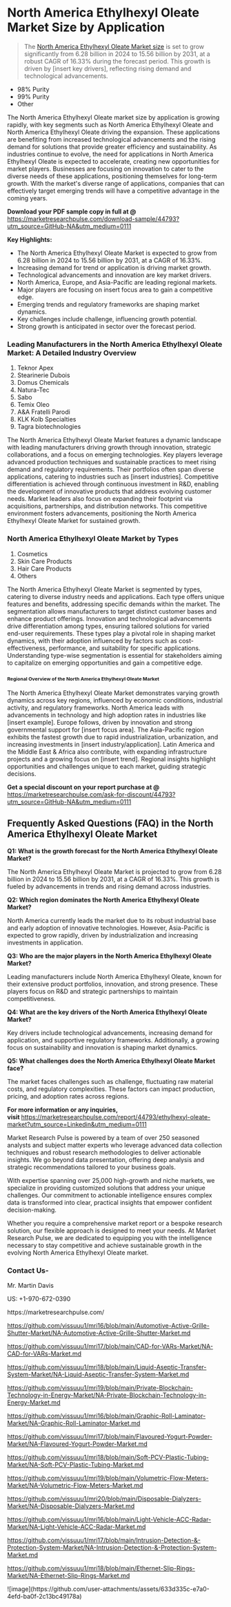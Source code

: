 <h1>North America Ethylhexyl Oleate Market&nbsp;Size by Application</h1><blockquote><p>The <a href="https://marketresearchpulse.com/download-sample/44793?utm_source=GitHub-NA&amp;utm_medium=0111">North America Ethylhexyl Oleate Market size</a> is set to grow significantly from 6.28 billion in 2024 to 15.56 billion by 2031, at a robust CAGR of 16.33% during the forecast period. This growth is driven by [insert key drivers], reflecting rising demand and technological advancements.</p></blockquote><ul><li>98% Purity<li> 99% Purity<li> Other</li></ul><p>The North America Ethylhexyl Oleate market size by application is growing rapidly, with key segments such as North America Ethylhexyl Oleate and North America Ethylhexyl Oleate driving the expansion. These applications are benefiting from increased technological advancements and the rising demand for solutions that provide greater efficiency and sustainability. As industries continue to evolve, the need for applications in North America Ethylhexyl Oleate is expected to accelerate, creating new opportunities for market players. Businesses are focusing on innovation to cater to the diverse needs of these applications, positioning themselves for long-term growth. With the market's diverse range of applications, companies that can effectively target emerging trends will have a competitive advantage in the coming years.</p><p><strong>Download your PDF sample copy in full at @ </strong><a href="https://marketresearchpulse.com/download-sample/44793?utm_source=GitHub-NA&amp;utm_medium=0111">https://marketresearchpulse.com/download-sample/44793?utm_source=GitHub-NA&amp;utm_medium=0111</a></p><p><strong>Key Highlights: </strong></p><ul><li>The North America Ethylhexyl Oleate Market is expected to grow from 6.28 billion in 2024 to 15.56 billion by 2031, at a CAGR of 16.33%.</li><li>Increasing demand for trend or application is driving market growth.</li><li>Technological advancements and innovation are key market drivers.</li><li>North America, Europe, and Asia-Pacific are leading regional markets.</li><li>Major players are focusing on insert focus area to gain a competitive edge.</li><li>Emerging trends and regulatory frameworks are shaping market dynamics.</li><li>Key challenges include challenge, influencing growth potential.</li><li>Strong growth is anticipated in sector over the forecast period.</li></ul><h3>Leading Manufacturers in the North America Ethylhexyl Oleate Market: A Detailed Industry Overview</h3><ol><li>Teknor Apex</li><li>Stearinerie Dubois</li><li>Domus Chemicals</li><li>Natura-Tec</li><li>Sabo</li><li>Temix Oleo</li><li>A&A Fratelli Parodi</li><li>KLK Kolb Specialties</li><li>Tagra biotechnologies</li></ol><div class="flex max-w-full flex-col flex-grow"><div class="min-h-8 text-message flex w-full flex-col items-end gap-2 whitespace-normal break-words [.text-message+&amp;]:mt-5" dir="auto" data-message-author-role="assistant" data-message-id="fd8432e4-4910-450d-b182-61b7bfb0a01f" data-message-model-slug="gpt-4o"><div class="flex w-full flex-col gap-1 empty:hidden first:pt-[3px]"><div class="markdown prose w-full break-words dark:prose-invert light"><p>The North America Ethylhexyl Oleate Market features a dynamic landscape with leading manufacturers driving growth through innovation, strategic collaborations, and a focus on emerging technologies. Key players leverage advanced production techniques and sustainable practices to meet rising demand and regulatory requirements. Their portfolios often span diverse applications, catering to industries such as [insert industries]. Competitive differentiation is achieved through continuous investment in R&amp;D, enabling the development of innovative products that address evolving customer needs. Market leaders also focus on expanding their footprint via acquisitions, partnerships, and distribution networks. This competitive environment fosters advancements, positioning the North America Ethylhexyl Oleate Market for sustained growth.</p></div></div></div></div><h3>North America Ethylhexyl Oleate Market by Types</h3><ol><li>Cosmetics<li> Skin Care Products<li> Hair Care Products<li> Others</li></ol><div class="flex max-w-full flex-col flex-grow"><div class="min-h-8 text-message flex w-full flex-col items-end gap-2 whitespace-normal break-words [.text-message+&amp;]:mt-5" dir="auto" data-message-author-role="assistant" data-message-id="084470be-0bb7-4664-bddf-5156b4f41249" data-message-model-slug="gpt-4o-mini"><div class="flex w-full flex-col gap-1 empty:hidden first:pt-[3px]"><div class="markdown prose w-full break-words dark:prose-invert light"><p>The North America Ethylhexyl Oleate Market is segmented by types, catering to diverse industry needs and applications. Each type offers unique features and benefits, addressing specific demands within the market. The segmentation allows manufacturers to target distinct customer bases and enhance product offerings. Innovation and technological advancements drive differentiation among types, ensuring tailored solutions for varied end-user requirements. These types play a pivotal role in shaping market dynamics, with their adoption influenced by factors such as cost-effectiveness, performance, and suitability for specific applications. Understanding type-wise segmentation is essential for stakeholders aiming to capitalize on emerging opportunities and gain a competitive edge.</p></div></div></div></div><h3><span style="font-size: 11px;">Regional Overview of the North America Ethylhexyl Oleate Market</span></h3><div class="flex max-w-full flex-col flex-grow"><div class="min-h-8 text-message flex w-full flex-col items-end gap-2 whitespace-normal break-words [.text-message+&amp;]:mt-5" dir="auto" data-message-author-role="assistant" data-message-id="e9038762-ce64-4e30-91c9-9bd413514231" data-message-model-slug="gpt-4o-mini"><div class="flex w-full flex-col gap-1 empty:hidden first:pt-[3px]"><div class="markdown prose w-full break-words dark:prose-invert light"><p>The North America Ethylhexyl Oleate Market demonstrates varying growth dynamics across key regions, influenced by economic conditions, industrial activity, and regulatory frameworks. North America leads with advancements in technology and high adoption rates in industries like [insert example]. Europe follows, driven by innovation and strong governmental support for [insert focus area]. The Asia-Pacific region exhibits the fastest growth due to rapid industrialization, urbanization, and increasing investments in [insert industry/application]. Latin America and the Middle East &amp; Africa also contribute, with expanding infrastructure projects and a growing focus on [insert trend]. Regional insights highlight opportunities and challenges unique to each market, guiding strategic decisions.</p></div></div></div></div><p><strong>Get a special discount on your report purchase at @ </strong><a href="https://marketresearchpulse.com/ask-for-discount/44793?utm_source=GitHub-NA&amp;utm_medium=0111">https://marketresearchpulse.com/ask-for-discount/44793?utm_source=GitHub-NA&amp;utm_medium=0111</a></p><h2>Frequently Asked Questions (FAQ) in the North America Ethylhexyl Oleate Market</h2><p><strong>Q1: What is the growth forecast for the North America Ethylhexyl Oleate Market?</strong></p><p>The North America Ethylhexyl Oleate Market is projected to grow from 6.28 billion in 2024 to 15.56 billion by 2031, at a CAGR of 16.33%. This growth is fueled by advancements in trends and rising demand across industries.</p><p><strong>Q2: Which region dominates the North America Ethylhexyl Oleate Market?</strong></p><p>North America currently leads the market due to its robust industrial base and early adoption of innovative technologies. However, Asia-Pacific is expected to grow rapidly, driven by industrialization and increasing investments in application.</p><p><strong>Q3: Who are the major players in the North America Ethylhexyl Oleate Market?</strong></p><p>Leading manufacturers include North America Ethylhexyl Oleate, known for their extensive product portfolios, innovation, and strong presence. These players focus on R&amp;D and strategic partnerships to maintain competitiveness.</p><p><strong>Q4: What are the key drivers of the North America Ethylhexyl Oleate Market?</strong></p><p>Key drivers include technological advancements, increasing demand for application, and supportive regulatory frameworks. Additionally, a growing focus on sustainability and innovation is shaping market dynamics.</p><p><strong>Q5: What challenges does the North America Ethylhexyl Oleate Market face?</strong></p><p>The market faces challenges such as challenge, fluctuating raw material costs, and regulatory complexities. These factors can impact production, pricing, and adoption rates across regions.</p><p><strong>For more information or any inquiries, visit&nbsp;</strong><a href="https://marketresearchpulse.com/report/44793/ethylhexyl-oleate-market?utm_source=Linkedin&utm_medium=0111">https://marketresearchpulse.com/report/44793/ethylhexyl-oleate-market?utm_source=Linkedin&utm_medium=0111</a></p><p>Market Research Pulse is powered by a team of over 250 seasoned analysts and subject matter experts who leverage advanced data collection techniques and robust research methodologies to deliver actionable insights. We go beyond data presentation, offering deep analysis and strategic recommendations tailored to your business goals.</p><p>With expertise spanning over 25,000 high-growth and niche markets, we specialize in providing customized solutions that address your unique challenges. Our commitment to actionable intelligence ensures complex data is transformed into clear, practical insights that empower confident decision-making.</p><p>Whether you require a comprehensive market report or a bespoke research solution, our flexible approach is designed to meet your needs. At Market Research Pulse, we are dedicated to equipping you with the intelligence necessary to stay competitive and achieve sustainable growth in the evolving North America Ethylhexyl Oleate market.</p><h3><strong>Contact Us-</strong></h3><p>Mr. Martin Davis</p><p>US: +1-970-672-0390</p><p>https://marketresearchpulse.com/</p><p><a href="https://github.com/vissuuu1/mri16/blob/main/Automotive-Active-Grille-Shutter-Market/NA-Automotive-Active-Grille-Shutter-Market.md">https://github.com/vissuuu1/mri16/blob/main/Automotive-Active-Grille-Shutter-Market/NA-Automotive-Active-Grille-Shutter-Market.md</a></p><p><a href="https://github.com/vissuuu1/mri17/blob/main/CAD-for-VARs-Market/NA-CAD-for-VARs-Market.md">https://github.com/vissuuu1/mri17/blob/main/CAD-for-VARs-Market/NA-CAD-for-VARs-Market.md</a></p><p><a href="https://github.com/vissuuu1/mri18/blob/main/Liquid-Aseptic-Transfer-System-Market/NA-Liquid-Aseptic-Transfer-System-Market.md">https://github.com/vissuuu1/mri18/blob/main/Liquid-Aseptic-Transfer-System-Market/NA-Liquid-Aseptic-Transfer-System-Market.md</a></p><p><a href="https://github.com/vissuuu1/mri19/blob/main/Private-Blockchain-Technology-in-Energy-Market/NA-Private-Blockchain-Technology-in-Energy-Market.md">https://github.com/vissuuu1/mri19/blob/main/Private-Blockchain-Technology-in-Energy-Market/NA-Private-Blockchain-Technology-in-Energy-Market.md</a></p><p><a href="https://github.com/vissuuu1/mri16/blob/main/Graphic-Roll-Laminator-Market/NA-Graphic-Roll-Laminator-Market.md">https://github.com/vissuuu1/mri16/blob/main/Graphic-Roll-Laminator-Market/NA-Graphic-Roll-Laminator-Market.md</a></p><p><a href="https://github.com/vissuuu1/mri17/blob/main/Flavoured-Yogurt-Powder-Market/NA-Flavoured-Yogurt-Powder-Market.md">https://github.com/vissuuu1/mri17/blob/main/Flavoured-Yogurt-Powder-Market/NA-Flavoured-Yogurt-Powder-Market.md</a></p><p><a href="https://github.com/vissuuu1/mri18/blob/main/Soft-PCV-Plastic-Tubing-Market/NA-Soft-PCV-Plastic-Tubing-Market.md">https://github.com/vissuuu1/mri18/blob/main/Soft-PCV-Plastic-Tubing-Market/NA-Soft-PCV-Plastic-Tubing-Market.md</a></p><p><a href="https://github.com/vissuuu1/mri19/blob/main/Volumetric-Flow-Meters-Market/NA-Volumetric-Flow-Meters-Market.md">https://github.com/vissuuu1/mri19/blob/main/Volumetric-Flow-Meters-Market/NA-Volumetric-Flow-Meters-Market.md</a></p><p><a href="https://github.com/vissuuu1/mri20/blob/main/Disposable-Dialyzers-Market/NA-Disposable-Dialyzers-Market.md">https://github.com/vissuuu1/mri20/blob/main/Disposable-Dialyzers-Market/NA-Disposable-Dialyzers-Market.md</a></p><p><a href="https://github.com/vissuuu1/mri16/blob/main/Light-Vehicle-ACC-Radar-Market/NA-Light-Vehicle-ACC-Radar-Market.md">https://github.com/vissuuu1/mri16/blob/main/Light-Vehicle-ACC-Radar-Market/NA-Light-Vehicle-ACC-Radar-Market.md</a></p><p><a href="https://github.com/vissuuu1/mri17/blob/main/Intrusion-Detection-&-Protection-System-Market/NA-Intrusion-Detection-&-Protection-System-Market.md">https://github.com/vissuuu1/mri17/blob/main/Intrusion-Detection-&-Protection-System-Market/NA-Intrusion-Detection-&-Protection-System-Market.md</a></p><p><a href="https://github.com/vissuuu1/mri18/blob/main/Ethernet-Slip-Rings-Market/NA-Ethernet-Slip-Rings-Market.md">https://github.com/vissuuu1/mri18/blob/main/Ethernet-Slip-Rings-Market/NA-Ethernet-Slip-Rings-Market.md</a></p>
![image](https://github.com/user-attachments/assets/633d335c-e7a0-4efd-ba0f-2c13bc49178a)

